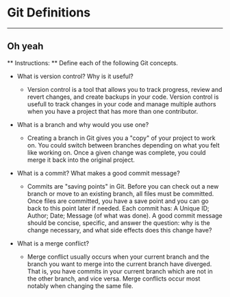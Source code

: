 
# Git Definitions

----
## Oh yeah

** Instructions: ** Define each of the following Git concepts.

* What is version control?  Why is it useful?
  * Version control is a tool that allows you to track progress, review and revert changes, and create backups in your code. Version control is usefull to track changes in your code and manage multiple authors when you have a project that has more than one contributor. 

* What is a branch and why would you use one? 

  * Creating a branch in Git gives you a "copy" of your project to work on. You could switch between branches depending on what you felt like working on. Once a given change was complete, you could merge it back into the original project. 

* What is a commit? What makes a good commit message?
  * Commits are "saving points" in Git. Before you can check out a new branch or move to an existing branch, all files must be committed. Once files are committed, you have a save point and you can go back to this point later if needed. Each commit has: A Unique ID; Author; Date; Message (of what was done). A good commit message should be concise, specific, and answer the question: why is the change necessary, and what side effects does this change have? 

* What is a merge conflict?
  * Merge conflict usually occurs when your current branch and the branch you want to merge into the current branch have diverged. That is, you have commits in your current branch which are not in the other branch, and vice versa. Merge conflicts occur most notably when changing the same file. 